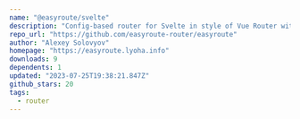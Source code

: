 ```yaml
---
name: "@easyroute/svelte"
description: "Config-based router for Svelte in style of Vue Router with SSR support"
repo_url: "https://github.com/easyroute-router/easyroute"
author: "Alexey Solovyov"
homepage: "https://easyroute.lyoha.info"
downloads: 9
dependents: 1
updated: "2023-07-25T19:38:21.847Z"
github_stars: 20
tags: 
  - router
---
```

